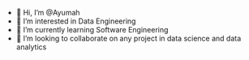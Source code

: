 - 👋 Hi, I’m @Ayumah
- 👀 I’m interested in Data Engineering 
- 🌱 I’m currently learning Software Engineering 
- 💞️ I’m looking to collaborate on any project in data science and data analytics

<!---
Ayumah/Ayumah is a ✨ special ✨ repository because its `README.md` (this file) appears on your GitHub profile.
You can click the Preview link to take a look at your changes.
--->
